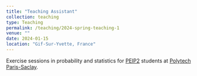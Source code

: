 ```yaml
---
title: "Teaching Assistant"
collection: teaching
type: Teaching
permalink: /teaching/2024-spring-teaching-1
venue: ""
date: 2024-01-15
location: "Gif-Sur-Yvette, France"
---
```


Exercise sessions in probability and statistics for [PEIP2](https://www.polytech.universite-paris-saclay.fr/en/course/polytech-preparatory-cycle-peip) students at [Polytech Paris-Saclay](https://www.polytech.universite-paris-saclay.fr/).
